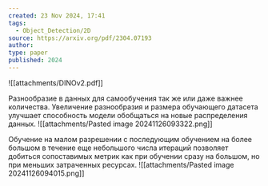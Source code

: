 ```yaml
---
created: 23 Nov 2024, 17:41
tags:
  - Object_Detection/2D
source: https://arxiv.org/pdf/2304.07193
author: 
type: paper
published: 2024
---
```


![[attachments/DINOv2.pdf]]

Разнообразие в данных для самообучения так же или даже важнее количества. Увеличение разнообразия и размера обучающего датасета улучшает способность модели обобщаться на новые распределения данных.
![[attachments/Pasted image 20241126093322.png]]

Обучение на малом разрешении с последующим обучением на более большом в течение еще небольшого числа итераций позволяет добиться сопоставимых метрик как при обучении сразу на большом, но при меньших затраченных ресурсах.
![[attachments/Pasted image 20241126094015.png]]

